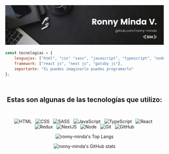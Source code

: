 <!-- <h1 align="center"> Hola 👋🏽, Soy <a href="https://ronny-minda.github.io/">Ronny</a></h1>

<h3 align="center">
    Un desarrollador web front end.
</h3> -->

<img src="./assets/ba.png" alt="">


```javascript
const tecnologias = {
    lenguajes: ["html", "css" "sass", "javascript", "typescript", "node js"],
    framework: ["react js", "next js", "gatsby js"],
    importante: "Si puedes imaginarlo puedes programarlo"
};
```


<br/>


<h2 align="center">
    Estas son algunas de las tecnologías que utilizo:
</h2>


<br/>


<p align="center">
  <!-- HTML -->
  <img src="https://img.shields.io/badge/HTML5-E34F26?style=for-the-badge&logo=html5&logoColor=white" alt="HTML" />&nbsp;&nbsp;
  <!-- CSS -->
  <img src="https://img.shields.io/badge/CSS3-1572B6?style=for-the-badge&logo=css3&logoColor=white" alt="CSS" />&nbsp;&nbsp;
  <!-- SCSS -->
  <img src="https://img.shields.io/badge/Sass-CC6699?style=for-the-badge&logo=sass&logoColor=white" alt="SASS" />&nbsp;&nbsp;
  <!-- JS -->
  <img src="https://img.shields.io/badge/JavaScript-323330?style=for-the-badge&logo=javascript&logoColor=F7DF1E" alt="JavaScript" />&nbsp;&nbsp;
  <!-- Typescript -->
  <img src="https://img.shields.io/badge/TypeScript-323330?style=for-the-badge&logo=typescript&logoColor=blue" alt="TypeScript" />&nbsp;&nbsp;
  <!-- React -->
  <img src="https://img.shields.io/badge/React-20232A?style=for-the-badge&logo=react&logoColor=61DAFB" alt="React" />&nbsp;&nbsp;
  <!-- Redux -->
  <img src="https://img.shields.io/badge/Redux-7747bc?style=for-the-badge&logo=redux" alt="Redux" />&nbsp;&nbsp;
  <!-- NextJS -->
  <img src="https://img.shields.io/badge/NextJS-0070f5?style=for-the-badge&logo=nextjs" alt="NextJS" />&nbsp;&nbsp;
  <!-- NodeJS -->
  <img src="https://img.shields.io/badge/Node.js-43853D?style=for-the-badge&logo=node.js&logoColor=white" alt="Node" />&nbsp;&nbsp;
  <!-- Git -->
  <img src="https://img.shields.io/badge/Git-F05032?style=for-the-badge&logo=git&logoColor=white" alt="Git" />&nbsp;&nbsp;
  <!-- GitHub -->
  <img src="https://img.shields.io/badge/github%20-%23000.svg?&style=for-the-badge&logo=github&logoColor=white" alt="GitHub" />
  <!-- Figma -->
<!--   <img src="https://img.shields.io/badge/figma-%23000.svg?&style=for-the-badge&logo=figma&logoColor=white" alt="Figma" /> -->
</p>



<!-- <br/>

<br/> -->
<!-- 
<h2 align="center">
    Proyectos personales:
</h2> -->
<p align="center">
<img src="https://camo.githubusercontent.com/23a471da90a362c705358dea2ad97a02b295eabc85f60e9fb3f68fe556e395f7/68747470733a2f2f6769746875622d726561646d652d73746174732e76657263656c2e6170702f6170692f746f702d6c616e67732f3f757365726e616d653d726f6e6e792d6d696e6461266c61796f75743d636f6d70616374267469746c655f636f6c6f723d6630302669636f6e5f636f6c6f723d66303026746578745f636f6c6f723d6666662662675f636f6c6f723d30303030303026626f726465725f7261646975733d313026686964655f626f726465723d74727565" alt="ronny-minda's Top Langs" data-canonical-src="https://github-readme-stats.vercel.app/api/top-langs/?username=ronny-minda&amp;layout=compact&amp;title_color=f00&amp;icon_color=f00&amp;text_color=fff&amp;bg_color=000000&amp;border_radius=10&amp;hide_border=true" style="max-width: 100%;">
</p>  

<p align="center">
<img src="https://camo.githubusercontent.com/58cebd30dbd366a20b667de417300cd9aab5b24ea3a9bbe4f0a35c34e71cb20f/68747470733a2f2f6769746875622d726561646d652d73746174732e76657263656c2e6170702f6170693f757365726e616d653d726f6e6e792d6d696e646126636f756e745f707269766174653d747275652673686f775f69636f6e733d74727565267469746c655f636f6c6f723d6630302669636f6e5f636f6c6f723d31303965666626746578745f636f6c6f723d6666662662675f636f6c6f723d30303030303026626f726465725f7261646975733d313026686964655f626f726465723d74727565" alt="ronny-minda's GitHub stats" data-canonical-src="https://github-readme-stats.vercel.app/api?username=ronny-minda&amp;count_private=true&amp;show_icons=true&amp;title_color=f00&amp;icon_color=109eff&amp;text_color=fff&amp;bg_color=000000&amp;border_radius=10&amp;hide_border=true" style="max-width: 100%;">
</p>  

<br/>

<!-- [![ronny-minda's Top Langs](https://github-readme-stats.vercel.app/api/top-langs/?username=ronny-minda&layout=compact&title_color=f00&icon_color=f00&text_color=fff&bg_color=000000&border_radius=10&hide_border=true)](https://github.com/anuraghazra/github-readme-stats) -->

<!-- [![ronny-minda's GitHub stats](https://github-readme-stats.vercel.app/api?username=ronny-minda&count_private=true&show_icons=true&title_color=f00&icon_color=109eff&text_color=fff&bg_color=000000&border_radius=10&hide_border=true)](https://github.com/anuraghazra/github-readme-stats) -->


<!-- 
<p align="center">

</p>   -->

<!-- <h2 align="center">
  Redes de contacto
</h2>
<br/>
<p align="center">
 <a href="mailto:ronny.michael.minda.vera@gmail.com"><img src="./assets/gmail.png" width="70px" alt="mail"></a> &nbsp; &nbsp;
 <a href="#"><img src="./assets/linkedin.png" width="70px" alt="mail"></a> &nbsp; &nbsp;
  <a href="https://twitter.com/MichaelMinda7"><img src="./assets/Twitter.png" width="70px" alt="LinkedIn"></a> &nbsp; &nbsp;
</p> -->
